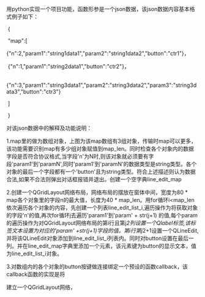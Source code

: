 用python实现一个项目功能，函数形参是一个json数据，该json数据内容基本格式例子如下：

​	{

​			"map":[

​					{"n":2,"param1":"string1data1","param2":"string1data2","button":"ctr1"}，

​					{"n":1,"param1":"string2data1","button":"ctr2"}，

​				{"n":3,"param1":"string3data1","param2":"string3data2","param3":"string3data3","button":"ctr3"}

​			]

​	}

对该json数据中的解释及功能说明：

1.map里的做为数组对象，上图为该map数组有3组对象，传输时map可以更多，该功能需要识别map有多少组对象赋值到map_len。同时检查各个对象内的数据字段是否符合协议格式,当字段'n'为N时,则该对象就必须要有字段'param1'到'paramN',同时'param1'到'paramN'的数据类型是string类型。各个对象的最后一个字段都有一个'button'且为string类型。符合上述描述则认为数据合法,如果不合法则弹出对话框报错并退出。创建一个空字典line_edit_map

2.创建一个QGridLayout网络布局，网络布局的摆放在窗体中间，宽度为80 *  map各个对象里的字段n的最大值，长度为40 * map_len。用for循环i<map_len依次遍历各个对象的内容，先创建一个列表line_edit_list_i,遍历操作为将获取对象的字段'n'的值,再次for循环j去遍历'param1'到'param' + str(j+1) 的值,每个param的遍历操作为对QGridLayout网络布局的第i行且第j*2列设置一个Qlabel标签,该标签文本设置为对应的'param' +str(j+1)字段的值。第i行第j*2+1设置一个QLineEdit,并将该QLineEdit对象添加到line_edit_list_i列表内。同时对button设置在最后一列。并在line_edit_map字典里添加一个元素，该元素键为button的显示文本，值为line_edit_list_i对象。

3.对数组内的各个对象的button按键做连接绑定一个预设的函数callback，该callback函数的实现是将

建立一个QGridLayout网络，

